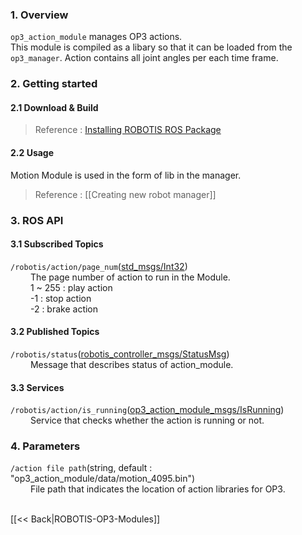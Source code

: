 ### 1. Overview  
`op3_action_module` manages OP3 actions.  
This module is compiled as a libary so that it can be loaded from the `op3_manager`.
Action contains all joint angles per each time frame.

### 2. Getting started  
#### 2.1 Download & Build  
 > Reference : [Installing ROBOTIS ROS Package](OP3-Recovery-of-ROBOTIS-OP3#24-installation-robotis-ros-packages)  
  
#### 2.2 Usage  
Motion Module is used in the form of lib in the manager.  
> Reference : [[Creating new robot manager]]

### 3. ROS API  
#### 3.1 Subscribed Topics  
`/robotis/action/page_num`([std_msgs/Int32](http://docs.ros.org/api/std_msgs/html/msg/Int32.html))  
&emsp;&emsp; The page number of action to run in the Module.  
&emsp;&emsp; 1 ~ 255 : play action  
&emsp;&emsp; -1 : stop action  
&emsp;&emsp; -2 : brake action  

#### 3.2 Published Topics  
`/robotis/status`([robotis_controller_msgs/StatusMsg](StatusMsg.msg))  
&emsp;&emsp; Message that describes status of action_module.  

#### 3.3 Services  
`/robotis/action/is_running`([op3_action_module_msgs/IsRunning](op3_IsRunning.srv))  
&emsp;&emsp; Service that checks whether the action is running or not.  


### 4. Parameters  
`/action file path`(string, default : "op3_action_module/data/motion_4095.bin")  
&emsp;&emsp; File path that indicates the location of action libraries for OP3.  


<br>[[&lt;&lt; Back|ROBOTIS-OP3-Modules]]